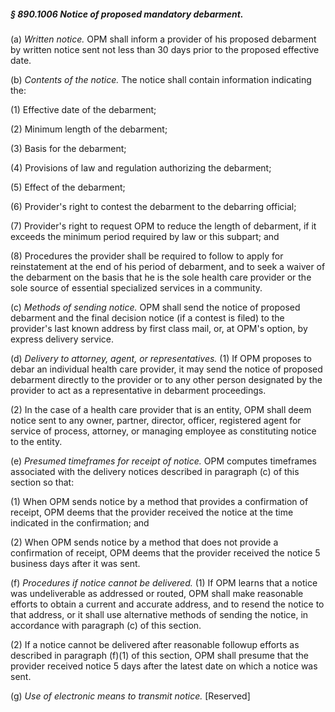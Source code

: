 ##### § 890.1006 Notice of proposed mandatory debarment. #####

(a) *Written notice.* OPM shall inform a provider of his proposed debarment by written notice sent not less than 30 days prior to the proposed effective date.

(b) *Contents of the notice.* The notice shall contain information indicating the:

(1) Effective date of the debarment;

(2) Minimum length of the debarment;

(3) Basis for the debarment;

(4) Provisions of law and regulation authorizing the debarment;

(5) Effect of the debarment;

(6) Provider's right to contest the debarment to the debarring official;

(7) Provider's right to request OPM to reduce the length of debarment, if it exceeds the minimum period required by law or this subpart; and

(8) Procedures the provider shall be required to follow to apply for reinstatement at the end of his period of debarment, and to seek a waiver of the debarment on the basis that he is the sole health care provider or the sole source of essential specialized services in a community.

(c) *Methods of sending notice.* OPM shall send the notice of proposed debarment and the final decision notice (if a contest is filed) to the provider's last known address by first class mail, or, at OPM's option, by express delivery service.

(d) *Delivery to attorney, agent, or representatives.* (1) If OPM proposes to debar an individual health care provider, it may send the notice of proposed debarment directly to the provider or to any other person designated by the provider to act as a representative in debarment proceedings.

(2) In the case of a health care provider that is an entity, OPM shall deem notice sent to any owner, partner, director, officer, registered agent for service of process, attorney, or managing employee as constituting notice to the entity.

(e) *Presumed timeframes for receipt of notice.* OPM computes timeframes associated with the delivery notices described in paragraph (c) of this section so that:

(1) When OPM sends notice by a method that provides a confirmation of receipt, OPM deems that the provider received the notice at the time indicated in the confirmation; and

(2) When OPM sends notice by a method that does not provide a confirmation of receipt, OPM deems that the provider received the notice 5 business days after it was sent.

(f) *Procedures if notice cannot be delivered.* (1) If OPM learns that a notice was undeliverable as addressed or routed, OPM shall make reasonable efforts to obtain a current and accurate address, and to resend the notice to that address, or it shall use alternative methods of sending the notice, in accordance with paragraph (c) of this section.

(2) If a notice cannot be delivered after reasonable followup efforts as described in paragraph (f)(1) of this section, OPM shall presume that the provider received notice 5 days after the latest date on which a notice was sent.

(g) *Use of electronic means to transmit notice.* [Reserved]